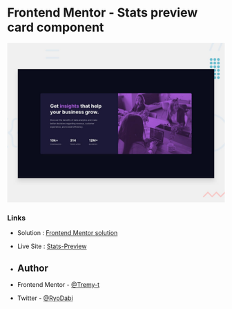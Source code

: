 # Frontend Mentor - Stats preview card component

![Design preview for the Stats preview card component coding challenge](./design/desktop-preview.jpg)

### Links

- Solution : [Frontend Mentor solution](https://www.frontendmentor.io/solutions/stats-preview-htmlcss-KvtVUixgtU)
- Live Site : [Stats-Preview](https://tremy-t.github.io/Stats-Preview/)

- ## Author

- Frontend Mentor - [@Tremy-t](https://www.frontendmentor.io/profile/Tremy-t)
- Twitter - [@RyoDabi](https://www.twitter.com/RyoDabi)

